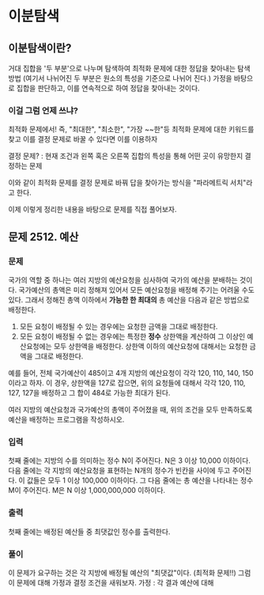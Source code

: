 # 이분탐색

## 이분탐색이란?
거대 집합을 '두 부분'으로 나누며 탐색하여 최적화 문제에 대한 정답을 찾아내는 탐색 방법 (여기서 나뉘어진 두 부분은 원소의 특성을 기준으로 나뉘어 진다.)
가정을 바탕으로 집합을 판단하고, 이를 연속적으로 하여 정답을 찾아내는 것이다.

### 이걸 그럼 언제 쓰냐?
최적화 문제에서!
즉, "최대한", "최소한", "가장 ~~한"등 최적화 문제에 대한 키워드를 찾고 이를 결정 문제로 바꿀 수 있다면 이를 이용하자

결정 문제? : 현재 조건과 왼쪽 혹은 오른쪽 집합의 특성을 통해 어떤 곳이 유망한지 결정하는 문제

이와 같이 최적화 문제를 결정 문제로 바꿔 답을 찾아가는 방식을 "파라메트릭 서치"라고 한다.

이제 이렇게 정리한 내용을 바탕으로 문제를 직접 풀어보자.


## 문제 2512. 예산

### 문제
국가의 역할 중 하나는 여러 지방의 예산요청을 심사하여 국가의 예산을 분배하는 것이다. 국가예산의 총액은 미리 정해져 있어서 모든 예산요청을 배정해 주기는 어려울 수도 있다. 그래서 정해진 총액 이하에서  **가능한 한 최대의**  총 예산을 다음과 같은 방법으로 배정한다.

1.  모든 요청이 배정될 수 있는 경우에는 요청한 금액을 그대로 배정한다.
2.  모든 요청이 배정될 수 없는 경우에는 특정한  **정수**  상한액을 계산하여 그 이상인 예산요청에는 모두 상한액을 배정한다. 상한액 이하의 예산요청에 대해서는 요청한 금액을 그대로 배정한다.

예를 들어, 전체 국가예산이 485이고 4개 지방의 예산요청이 각각 120, 110, 140, 150이라고 하자. 이 경우, 상한액을 127로 잡으면, 위의 요청들에 대해서 각각 120, 110, 127, 127을 배정하고 그 합이 484로 가능한 최대가 된다.

여러 지방의 예산요청과 국가예산의 총액이 주어졌을 때, 위의 조건을 모두 만족하도록 예산을 배정하는 프로그램을 작성하시오.

### 입력

첫째 줄에는 지방의 수를 의미하는 정수 N이 주어진다. N은 3 이상 10,000 이하이다. 다음 줄에는 각 지방의 예산요청을 표현하는 N개의 정수가 빈칸을 사이에 두고 주어진다. 이 값들은 모두 1 이상 100,000 이하이다. 그 다음 줄에는 총 예산을 나타내는 정수 M이 주어진다. M은 N 이상 1,000,000,000 이하이다.

### 출력

첫째 줄에는 배정된 예산들 중 최댓값인 정수를 출력한다.



### 풀이
이 문제가 요구하는 것은 각 지방에 배정될 예산의 "최댓값"이다. (최적화 문제!!)
그럼 이 문제에 대해 가정과 결정 조건을 새워보자.
가정 : 각 결과 예산에 대해 






<!--stackedit_data:
eyJoaXN0b3J5IjpbMTY3ODI2NDU3MV19
-->